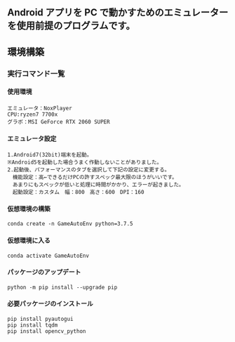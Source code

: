 
## Android アプリを PC で動かすためのエミュレーターを使用前提のプログラムです。
## 環境構築

### 実行コマンド一覧

#### 使用環境
```
エミュレータ：NoxPlayer
CPU:ryzen7 7700x
グラボ：MSI GeForce RTX 2060 SUPER
```

#### エミュレータ設定
```
1.Android7(32bit)端末を起動。
※Android5を起動した場合うまく作動しないことがありました。
2.起動後、パフォーマンスのタブを選択して下記の設定に変更する。
　機能設定：高←できるだけPCの許すスペック最大限のほうがいいです。
　あまりにもスペックが低いと処理に時間がかかり、エラーが起きました。
　起動設定：カスタム　幅：800　高さ：600　DPI：160
```
#### 仮想環境の構築
```
conda create -n GameAutoEnv python=3.7.5
```

#### 仮想環境に入る
```
conda activate GameAutoEnv
```

#### パッケージのアップデート
```
python -m pip install --upgrade pip
```

#### 必要パッケージのインストール
```
pip install pyautogui
pip install tqdm
pip install opencv_python
```

